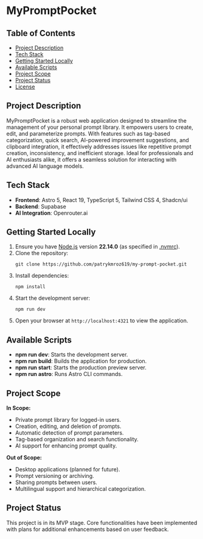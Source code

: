 # MyPromptPocket

## Table of Contents

- [Project Description](#project-description)
- [Tech Stack](#tech-stack)
- [Getting Started Locally](#getting-started-locally)
- [Available Scripts](#available-scripts)
- [Project Scope](#project-scope)
- [Project Status](#project-status)
- [License](#license)

## Project Description

MyPromptPocket is a robust web application designed to streamline the management of your personal prompt library. It empowers users to create, edit, and parameterize prompts. With features such as tag-based categorization, quick search, AI-powered improvement suggestions, and clipboard integration, it effectively addresses issues like repetitive prompt creation, inconsistency, and inefficient storage. Ideal for professionals and AI enthusiasts alike, it offers a seamless solution for interacting with advanced AI language models.

## Tech Stack

- **Frontend**: Astro 5, React 19, TypeScript 5, Tailwind CSS 4, Shadcn/ui
- **Backend**: Supabase
- **AI Integration**: Openrouter.ai

## Getting Started Locally

1. Ensure you have [Node.js](https://nodejs.org/en/) version **22.14.0** (as specified in [.nvmrc](.nvmrc)).
2. Clone the repository:
   ```
   git clone https://github.com/patrykmroz619/my-prompt-pocket.git
   ```
3. Install dependencies:
   ```
   npm install
   ```
4. Start the development server:
   ```
   npm run dev
   ```
5. Open your browser at `http://localhost:4321` to view the application.

## Available Scripts

- **npm run dev**: Starts the development server.
- **npm run build**: Builds the application for production.
- **npm run start**: Starts the production preview server.
- **npm run astro**: Runs Astro CLI commands.

## Project Scope

**In Scope:**

- Private prompt library for logged-in users.
- Creation, editing, and deletion of prompts.
- Automatic detection of prompt parameters.
- Tag-based organization and search functionality.
- AI support for enhancing prompt quality.

**Out of Scope:**

- Desktop applications (planned for future).
- Prompt versioning or archiving.
- Sharing prompts between users.
- Multilingual support and hierarchical categorization.

## Project Status

This project is in its MVP stage. Core functionalities have been implemented with plans for additional enhancements based on user feedback.
